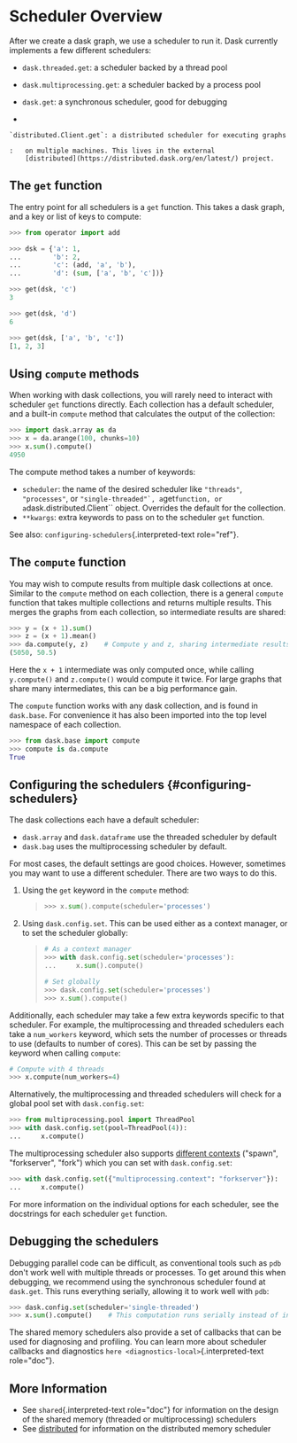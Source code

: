 # Scheduler Overview

After we create a dask graph, we use a scheduler to run it. Dask
currently implements a few different schedulers:

-   `dask.threaded.get`: a scheduler backed by a thread pool

-   `dask.multiprocessing.get`: a scheduler backed by a process pool

-   `dask.get`: a synchronous scheduler, good for debugging

-   

    `distributed.Client.get`: a distributed scheduler for executing graphs

    :   on multiple machines. This lives in the external
        [distributed](https://distributed.dask.org/en/latest/) project.

## The `get` function

The entry point for all schedulers is a `get` function. This takes a
dask graph, and a key or list of keys to compute:

``` python
>>> from operator import add

>>> dsk = {'a': 1,
...        'b': 2,
...        'c': (add, 'a', 'b'),
...        'd': (sum, ['a', 'b', 'c'])}

>>> get(dsk, 'c')
3

>>> get(dsk, 'd')
6

>>> get(dsk, ['a', 'b', 'c'])
[1, 2, 3]
```

## Using `compute` methods

When working with dask collections, you will rarely need to interact
with scheduler `get` functions directly. Each collection has a default
scheduler, and a built-in `compute` method that calculates the output of
the collection:

``` python
>>> import dask.array as da
>>> x = da.arange(100, chunks=10)
>>> x.sum().compute()
4950
```

The compute method takes a number of keywords:

-   `scheduler`: the name of the desired scheduler like `"threads"`,
    `"processes"`, or
    `` "single-threaded"`, a ``get`function, or a`dask.distributed.Client\`\`
    object. Overrides the default for the collection.
-   `**kwargs`: extra keywords to pass on to the scheduler `get`
    function.

See also: `configuring-schedulers`{.interpreted-text role="ref"}.

## The `compute` function

You may wish to compute results from multiple dask collections at once.
Similar to the `compute` method on each collection, there is a general
`compute` function that takes multiple collections and returns multiple
results. This merges the graphs from each collection, so intermediate
results are shared:

``` python
>>> y = (x + 1).sum()
>>> z = (x + 1).mean()
>>> da.compute(y, z)    # Compute y and z, sharing intermediate results
(5050, 50.5)
```

Here the `x + 1` intermediate was only computed once, while calling
`y.compute()` and `z.compute()` would compute it twice. For large graphs
that share many intermediates, this can be a big performance gain.

The `compute` function works with any dask collection, and is found in
`dask.base`. For convenience it has also been imported into the top
level namespace of each collection.

``` python
>>> from dask.base import compute
>>> compute is da.compute
True
```

## Configuring the schedulers {#configuring-schedulers}

The dask collections each have a default scheduler:

-   `dask.array` and `dask.dataframe` use the threaded scheduler by
    default
-   `dask.bag` uses the multiprocessing scheduler by default.

For most cases, the default settings are good choices. However,
sometimes you may want to use a different scheduler. There are two ways
to do this.

1.  Using the `get` keyword in the `compute` method:

    > ``` python
    > >>> x.sum().compute(scheduler='processes')
    > ```

2.  Using `dask.config.set`. This can be used either as a context
    manager, or to set the scheduler globally:

    > ``` python
    > # As a context manager
    > >>> with dask.config.set(scheduler='processes'):
    > ...     x.sum().compute()
    >
    > # Set globally
    > >>> dask.config.set(scheduler='processes')
    > >>> x.sum().compute()
    > ```

Additionally, each scheduler may take a few extra keywords specific to
that scheduler. For example, the multiprocessing and threaded schedulers
each take a `num_workers` keyword, which sets the number of processes or
threads to use (defaults to number of cores). This can be set by passing
the keyword when calling `compute`:

``` python
# Compute with 4 threads
>>> x.compute(num_workers=4)
```

Alternatively, the multiprocessing and threaded schedulers will check
for a global pool set with `dask.config.set`:

``` python
>>> from multiprocessing.pool import ThreadPool
>>> with dask.config.set(pool=ThreadPool(4)):
...     x.compute()
```

The multiprocessing scheduler also supports [different
contexts](https://docs.python.org/3/library/multiprocessing.html#contexts-and-start-methods)
(\"spawn\", \"forkserver\", \"fork\") which you can set with
`dask.config.set`:

``` python
>>> with dask.config.set({"multiprocessing.context": "forkserver"}):
...     x.compute()
```

For more information on the individual options for each scheduler, see
the docstrings for each scheduler `get` function.

## Debugging the schedulers

Debugging parallel code can be difficult, as conventional tools such as
`pdb` don\'t work well with multiple threads or processes. To get around
this when debugging, we recommend using the synchronous scheduler found
at `dask.get`. This runs everything serially, allowing it to work well
with `pdb`:

``` python
>>> dask.config.set(scheduler='single-threaded')
>>> x.sum().compute()    # This computation runs serially instead of in parallel
```

The shared memory schedulers also provide a set of callbacks that can be
used for diagnosing and profiling. You can learn more about scheduler
callbacks and diagnostics `here <diagnostics-local>`{.interpreted-text
role="doc"}.

## More Information

-   See `shared`{.interpreted-text role="doc"} for information on the
    design of the shared memory (threaded or multiprocessing) schedulers
-   See [distributed](https://distributed.dask.org/en/latest/) for
    information on the distributed memory scheduler
